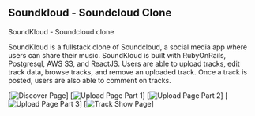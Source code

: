 ## Soundkloud - Soundcloud Clone

SoundKloud - Soundcloud clone

SoundKloud is a fullstack clone of Soundcloud, a social media app where users can share their music.
SoundKloud is built with RubyOnRails, Postgresql, AWS S3, and ReactJS.
Users are able to upload tracks, edit track data, browse tracks, and remove an uploaded track.
Once a track is posted, users are also able to comment on tracks.

[![Discover Page](https://i.imgur.com/7VIHraO.png)]
[![Upload Page Part 1](https://i.imgur.com/nfvhohQ.png)]
[![Upload Page Part 2](https://i.imgur.com/UHUoL7g.png)]
[![Upload Page Part 3](https://i.imgur.com/DDM8Eax.png)]
[![Track Show Page](https://i.imgur.com/G0oVrij.png)]
